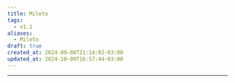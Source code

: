 ```yaml
---
title: Mileto
tags:
  - v1.1
aliases:
  - Mileto
draft: true
created_at: 2024-09-08T21:14:02-03:00
updated_at: 2024-10-09T16:57:44-03:00
---
```



---

